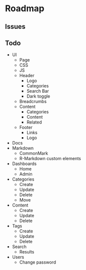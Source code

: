 # Roadmap

## Issues

## Todo

* UI
  * Page
  * CSS
  * JS
  * Header
    * Logo
    * Categories
    * Search Bar
    * Dark toggle
  * Breadcrumbs
  * Content
    * Categories
    * Content
    * Related
  * Footer
    * Links
    * Logo
* Docs
* Markdown
  * CommonMark
  * R-Markdown custom elements
* Dashboards
  * Home
  * Admin
* Categories
  * Create
  * Update
  * Delete
  * Move
* Content
  * Create
  * Update
  * Delete
* Tags
  * Create
  * Update
  * Delete
* Search
  * Results
* Users
  * Change password
